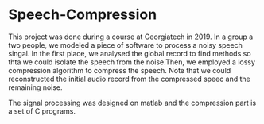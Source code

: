 # Speech-Compression

This project was done during a course at Georgiatech in 2019. In a group a two people, we modeled a piece of software to process a noisy speech singal. In the first place, we analysed the global record to find methods so thta we could isolate the speech from the noise.Then, we employed a lossy compression algorithm to compress the speech. Note that we could reconstructed the initial audio record from the compressed speec and the remaining noise. 

The signal processing was designed on matlab and the compression part is a set of C programs. 
